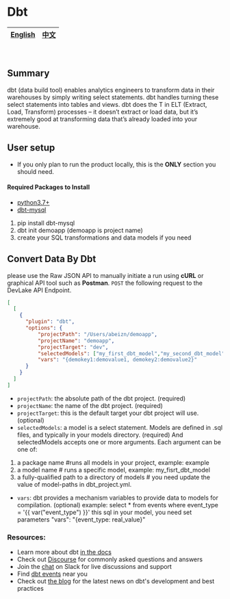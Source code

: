 # Dbt

<div align="center">

| [English](README.md) | [中文](README-zh-CN.md) |
| --- | --- |

</div>

<br>

## Summary

dbt (data build tool) enables analytics engineers to transform data in their warehouses by simply writing select statements. dbt handles turning these select statements into tables and views.
dbt does the T in ELT (Extract, Load, Transform) processes – it doesn’t extract or load data, but it’s extremely good at transforming data that’s already loaded into your warehouse.

## User setup<a id="user-setup"></a>
- If you only plan to run the product locally, this is the **ONLY** section you should need.

#### Required Packages to Install<a id="user-setup-requirements"></a>
- [python3.7+](https://www.python.org/downloads/)
- [dbt-mysql](https://pypi.org/project/dbt-mysql/#configuring-your-profile)

1. pip install dbt-mysql
2. dbt init demoapp (demoapp is project name) 
3. create your SQL transformations and data models if you need

## Convert Data By Dbt

please use the Raw JSON API to manually initiate a run using **cURL** or graphical API tool such as **Postman**. `POST` the following request to the DevLake API Endpoint.

```json
[
  [
    {
      "plugin": "dbt",
      "options": {
          "projectPath": "/Users/abeizn/demoapp",
          "projectName": "demoapp",
          "projectTarget": "dev",
          "selectedModels": ["my_first_dbt_model","my_second_dbt_model"],
          "vars": "{demokey1:demovalue1, demokey2:demovalue2}"
      }
    }
  ]
]
```

- `projectPath`: the absolute path of the dbt project. (required)
- `projectName`: the name of the dbt project. (required)
- `projectTarget`: this is the default target your dbt project will use. (optional)
- `selectedModels`: a model is a select statement. Models are defined in .sql files, and typically in your models directory. (required)
And selectedModels accepts one or more arguments. Each argument can be one of:
1. a package name #runs all models in your project, example: example
2. a model name   # runs a specific model, example: my_fisrt_dbt_model
3. a fully-qualified path to a directory of models # you need update the value of model-paths in dbt_project.yml. 
- `vars`: dbt provides a mechanism variables to provide data to models for compilation. (optional) 
example: select * from events where event_type = '{{ var("event_type") }}' this sql in your model, you need set parameters "vars": "{event_type: real_value}"

### Resources:
- Learn more about dbt [in the docs](https://docs.getdbt.com/docs/introduction)
- Check out [Discourse](https://discourse.getdbt.com/) for commonly asked questions and answers
- Join the [chat](https://community.getdbt.com/) on Slack for live discussions and support
- Find [dbt events](https://events.getdbt.com) near you
- Check out [the blog](https://blog.getdbt.com/) for the latest news on dbt's development and best practices

